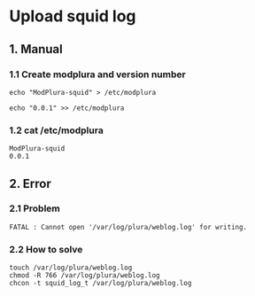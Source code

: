 # Upload squid log

## 1. Manual

### 1.1 Create modplura and version number

    echo "ModPlura-squid" > /etc/modplura

    echo "0.0.1" >> /etc/modplura

### 1.2 cat /etc/modplura

    ModPlura-squid
    0.0.1

## 2. Error

### 2.1 Problem

    FATAL : Cannot open '/var/log/plura/weblog.log' for writing.

### 2.2 How to solve

    touch /var/log/plura/weblog.log
    chmod -R 766 /var/log/plura/weblog.log
    chcon -t squid_log_t /var/log/plura/weblog.log
